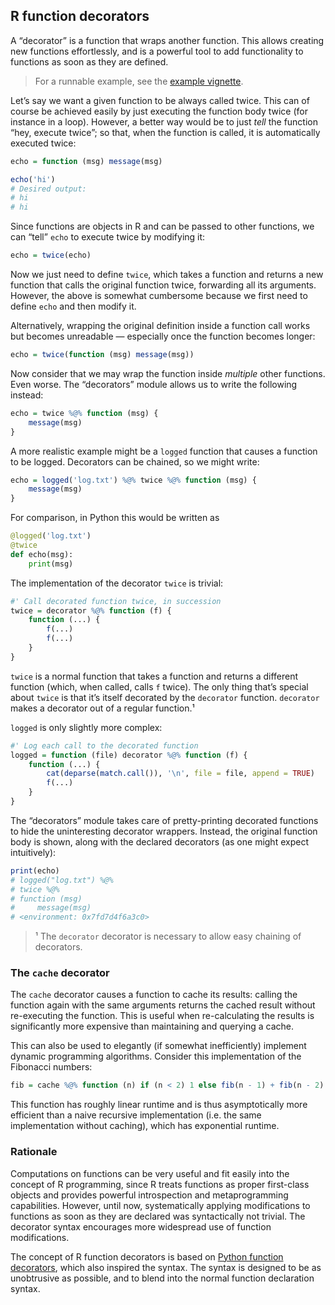 ## R function decorators

A “decorator” is a function that wraps another function. This allows creating
new functions effortlessly, and is a powerful tool to add functionality to
functions as soon as they are defined.

> For a runnable example, see the [example vignette][].

[example vignette]: examples.md

Let’s say we want a given function to be always called twice. This can of course
be achieved easily by just executing the function body twice (for instance in a
loop). However, a better way would be to just *tell* the function “hey, execute
twice”; so that, when the function is called, it is automatically executed
twice:

```r
echo = function (msg) message(msg)

echo('hi')
# Desired output:
# hi
# hi
```

Since functions are objects in R and can be passed to other functions, we can
“tell” `echo` to execute twice by modifying it:

```r
echo = twice(echo)
```

Now we just need to define `twice`, which takes a function and returns a new
function that calls the original function twice, forwarding all its arguments.
However, the above is somewhat cumbersome because we first need to define `echo`
and then modify it.

Alternatively, wrapping the original definition inside a function call works but
becomes unreadable — especially once the function becomes longer:

```r
echo = twice(function (msg) message(msg))
```

Now consider that we may wrap the function inside *multiple* other functions.
Even worse. The “decorators” module allows us to write the following instead:

```r
echo = twice %@% function (msg) {
    message(msg)
}
```

A more realistic example might be a `logged` function that causes a function to
be logged. Decorators can be chained, so we might write:

```r
echo = logged('log.txt') %@% twice %@% function (msg) {
    message(msg)
}
```

For comparison, in Python this would be written as

```python
@logged('log.txt')
@twice
def echo(msg):
    print(msg)
```

The implementation of the decorator `twice` is trivial:

```r
#' Call decorated function twice, in succession
twice = decorator %@% function (f) {
    function (...) {
        f(...)
        f(...)
    }
}
```

`twice` is a normal function that takes a function and returns a different
function (which, when called, calls `f` twice). The only thing that’s special
about `twice` is that it’s itself decorated by the `decorator` function.
`decorator` makes a decorator out of a regular function.¹

`logged` is only slightly more complex:

```r
#' Log each call to the decorated function
logged = function (file) decorator %@% function (f) {
    function (...) {
        cat(deparse(match.call()), '\n', file = file, append = TRUE)
        f(...)
    }
}
```

The “decorators” module takes care of pretty-printing decorated functions to
hide the uninteresting decorator wrappers. Instead, the original function body
is shown, along with the declared decorators (as one might expect intuitively):

```r
print(echo)
# logged("log.txt") %@%
# twice %@%
# function (msg)
#     message(msg)
# <environment: 0x7fd7d4f6a3c0>
```

> ¹ The `decorator` decorator is necessary to allow easy chaining of decorators.

### The `cache` decorator

The `cache` decorator causes a function to cache its results: calling the
function again with the same arguments returns the cached result without
re-executing the function. This is useful when re-calculating the results is
significantly more expensive than maintaining and querying a cache.

This can also be used to elegantly (if somewhat inefficiently) implement dynamic
programming algorithms. Consider this implementation of the Fibonacci numbers:

```r
fib = cache %@% function (n) if (n < 2) 1 else fib(n - 1) + fib(n - 2)
```

This function has roughly linear runtime and is thus asymptotically more
efficient than a naive recursive implementation (i.e. the same implementation
without caching), which has exponential runtime.

### Rationale

Computations on functions can be very useful and fit easily into the concept of
R programming, since R treats functions as proper first-class objects and
provides powerful introspection and metaprogramming capabilities. However, until
now, systematically applying modifications to functions as soon as they are
declared was syntactically not trivial. The decorator syntax encourages more
widespread use of function modifications.

The concept of R function decorators is based on [Python function decorators][],
which also inspired the syntax. The syntax is designed to be as unobtrusive as
possible, and to blend into the normal function declaration syntax.

[Python function decorators]: https://www.python.org/dev/peps/pep-0318/

